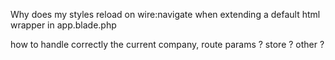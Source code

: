 Why does my styles reload on wire:navigate when extending a default html wrapper in app.blade.php

how to handle correctly the current company, route params ? store ? other ? 